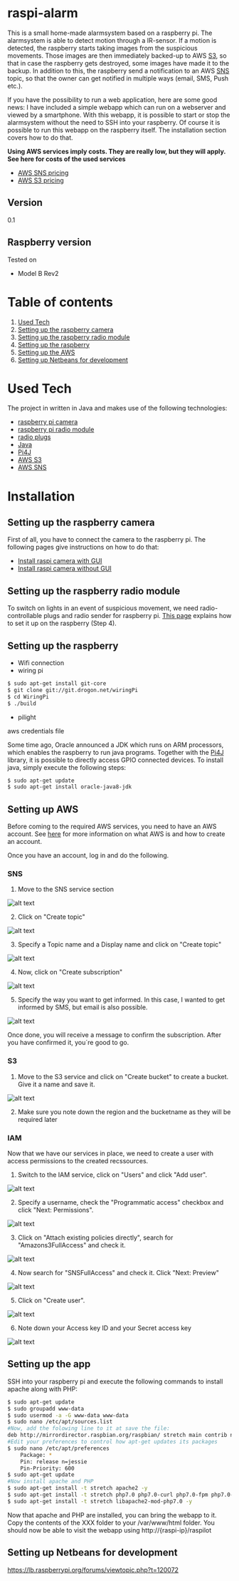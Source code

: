 # raspi-alarm

This is a small home-made alarmsystem based on a raspberry pi. The alarmsystem is 
able to detect motion through a IR-sensor. If a motion is detected, the raspberry 
starts taking images from the suspicious movements. Those images are then immediately 
backed-up to AWS [S3](https://aws.amazon.com/de/s3/), so that in case the raspberry 
gets destroyed, some images have made it to the backup. In addition to this, the 
raspberry send a notification to an AWS [SNS](https://aws.amazon.com/sns/?nc1=h_ls) 
topic, so that the owner can get notified in multiple ways (email, SMS, Push etc.).

If you have the possibility to run a web application, here are some good news:
I have included a simple webapp which can run on a webserver and viewed by a 
smartphone. With this webapp, it is possible to start or stop the alarmsystem 
without the need to SSH into your raspberry.
Of course it is possible to run this webapp on the raspberry itself. The installation section covers how to do that.

**Using AWS services imply costs. They are really low, but they will apply. See here for costs of the used services**
- [AWS SNS pricing](https://aws.amazon.com/sns/pricing/)
- [AWS S3 pricing](https://aws.amazon.com/sns/pricing/)

## Version
0.1

## Raspberry version
Tested on
- Model B Rev2

# Table of contents


1. [Used Tech](#technology)
2. [Setting up the raspberry camera](#camera)
3. [Setting up the raspberry radio module](#radio)
4. [Setting up the raspberry](#raspberry)
5. [Setting up the AWS](#aws)
6. [Setting up Netbeans for development](#netbeans)


# Used Tech<a name="technology"></a>

The project in written in Java and makes use of the following technologies:

- [raspberry pi camera](https://www.amazon.com/s/ref=nb_sb_noss_1?url=search-alias%3Daps&field-keywords=raspberry+pi+camera)
- [raspberry pi radio module](https://www.amazon.co.uk/gp/product/B01H2D2RH6/ref=as_li_tl?ie=UTF8&camp=1634&creative=6738&creativeASIN=B01H2D2RH6&linkCode=as2&tag=georgsinstr-21&linkId=b1422bd32f192f82a35523f0646ba708)
- [radio plugs](https://www.amazon.de/gp/product/B002UJKW7K/ref=oh_aui_search_detailpage?ie=UTF8&psc=1)
- [Java](https://www.java.com/)
- [Pi4J](http://pi4j.com/)
- [AWS S3](https://aws.amazon.com/de/s3/)
- [AWS SNS](https://aws.amazon.com/sns/?nc1=h_ls)


# Installation

## Setting up the raspberry camera<a name="camera"></a>
First of all, you have to connect the camera to the raspberry pi. The following pages give instructions on how to do that:
- [Install raspi camera with GUI](https://projects.raspberrypi.org/en/projects/getting-started-with-picamera/4)
- [Install raspi camera without GUI](https://www.raspberrypi.org/documentation/configuration/camera.md)

## Setting up the raspberry radio module<a name="radio"></a>
To switch on lights in an event of suspicious movement, we need radio-controllable plugs and radio sender for raspberry pi. [This page](https://www.instructables.com/id/Super-Simple-Raspberry-Pi-433MHz-Home-Automation/) explains how to set it up on the raspberry (Step 4).

## Setting up the raspberry<a name="raspberry"></a>

- Wifi connection
- wiring pi

```sh
$ sudo apt-get install git-core 
$ git clone git://git.drogon.net/wiringPi
$ cd WiringPi
$ ./build
```
- pilight

aws credentials file

Some time ago, Oracle announced a JDK which runs on ARM processors, which enables
the raspberry to run java programs. Together with the [Pi4J](http://pi4j.com/) 
library, it is possible to directly access GPIO connected devices. To install java, 
simply execute the following steps:

```sh
$ sudo apt-get update 
$ sudo apt-get install oracle-java8-jdk
```

## Setting up AWS<a name="aws"></a>
Before coming to the required AWS services, you need to have an AWS account. See [here](https://aws.amazon.com/what-is-aws/) for more information on what AWS is and how to create an account.

Once you have an account, log in and do the following.

### SNS
1. Move to the SNS service section

![alt text](https://raw.githubusercontent.com/EllisTheEllice/raspi-alarm/master/doc/images/aws/sns/1.png)

2. Click on "Create topic"

![alt text](https://raw.githubusercontent.com/EllisTheEllice/raspi-alarm/master/doc/images/aws/sns/2.PNG)

3. Specify a Topic name and a Display name and click on "Create topic"

![alt text](https://raw.githubusercontent.com/EllisTheEllice/raspi-alarm/master/doc/images/aws/sns/3.PNG)

4. Now, click on "Create subscription"

![alt text](https://raw.githubusercontent.com/EllisTheEllice/raspi-alarm/master/doc/images/aws/sns/4.png)

5. Specify the way you want to get informed. In this case, I wanted to get informed by SMS, but email is also possible. 

![alt text](https://raw.githubusercontent.com/EllisTheEllice/raspi-alarm/master/doc/images/aws/sns/5.png)

Once done, you will receive a message to confirm the subscription. After you have confirmed it, you´re good to go.

### S3

1. Move to the S3 service and click on "Create bucket" to create a bucket. Give it a name and save it.

![alt text](https://raw.githubusercontent.com/EllisTheEllice/raspi-alarm/master/doc/images/aws/s3/1.PNG)

2. Make sure you note down the region and the bucketname as they will be required later

### IAM

Now that we have our services in place, we need to create a user with access permissions to the created recssources.

1. Switch to the IAM service, click on "Users" and click "Add user".

![alt text](https://raw.githubusercontent.com/EllisTheEllice/raspi-alarm/master/doc/images/aws/iam/2.PNG)

2. Specify a username, check the "Programmatic access" checkbox and click "Next: Permissions".

![alt text](https://raw.githubusercontent.com/EllisTheEllice/raspi-alarm/master/doc/images/aws/iam/3.PNG)


3. Click on "Attach existing policies directly", search for "Amazons3FullAccess" and check it. 

![alt text](https://raw.githubusercontent.com/EllisTheEllice/raspi-alarm/master/doc/images/aws/iam/4.PNG)


4. Now search for "SNSFullAccess" and check it. Click "Next: Preview"

![alt text](https://raw.githubusercontent.com/EllisTheEllice/raspi-alarm/master/doc/images/aws/iam/5.PNG)

5. Click on "Create user".

![alt text](https://raw.githubusercontent.com/EllisTheEllice/raspi-alarm/master/doc/images/aws/iam/6.PNG)

6. Note down your Access key ID and your Secret access key

![alt text](https://raw.githubusercontent.com/EllisTheEllice/raspi-alarm/master/doc/images/aws/iam/7.PNG)


## Setting up the app
SSH into your raspberry pi and execute the following commands to install apache 
along with PHP:

```sh
$ sudo apt-get update
$ sudo groupadd www-data
$ sudo usermod -a -G www-data www-data
$ sudo nano /etc/apt/sources.list
#Now, add the folowing line to it at save the file:
deb http://mirrordirector.raspbian.org/raspbian/ stretch main contrib non-free rpi
#Edit your preferences to control how apt-get updates its packages
$ sudo nano /etc/apt/preferences
    Package: *
    Pin: release n=jessie
    Pin-Priority: 600
$ sudo apt-get update
#Now install apache and PHP
$ sudo apt-get install -t stretch apache2 -y
$ sudo apt-get install -t stretch php7.0 php7.0-curl php7.0-fpm php7.0-cli php7.0-opcache php7.0-json -y
$ sudo apt-get install -t stretch libapache2-mod-php7.0 -y
```
Now that apache and PHP are installed, you can bring the webapp to it. Copy the contents of the XXX folder to your /var/www/html folder. You should now be able to visit the webapp using http://{raspi-ip}/raspilot

## Setting up Netbeans for development<a name="netbeans"></a>


https://lb.raspberrypi.org/forums/viewtopic.php?t=120072
